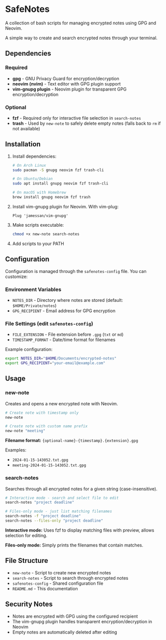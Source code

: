 # SafeNotes

A collection of bash scripts for managing encrypted notes using GPG and Neovim.

A simple way to create and search encrypted notes through your terminal.

## Dependencies

### Required
- **gpg** - GNU Privacy Guard for encryption/decryption
- **neovim (nvim)** - Text editor with GPG plugin support
- **vim-gnupg plugin** - Neovim plugin for transparent GPG encryption/decryption

### Optional
- **fzf** - Required only for interactive file selection in `search-notes`
- **trash** - Used by `new-note` to safely delete empty notes (falls back to `rm` if not available)

## Installation

1. Install dependencies:
   ```bash
   # On Arch Linux
   sudo pacman -S gnupg neovim fzf trash-cli
   
   # On Ubuntu/Debian
   sudo apt install gnupg neovim fzf trash-cli
   
   # On macOS with Homebrew
   brew install gnupg neovim fzf trash
   ```

2. Install vim-gnupg plugin for Neovim. With vim-plug:
   ```vim
   Plug 'jamessan/vim-gnupg'
   ```

3. Make scripts executable:
   ```bash
   chmod +x new-note search-notes
   ```

4. Add scripts to your PATH

## Configuration

Configuration is managed through the `safenotes-config` file. You can customize:

### Environment Variables
- `NOTES_DIR` - Directory where notes are stored (default: `$HOME/Private/notes`)
- `GPG_RECIPIENT` - Email address for GPG encryption 

### File Settings (edit `safenotes-config`)
- `FILE_EXTENSION` - File extension before `.gpg` (`txt` or `md`)
- `TIMESTAMP_FORMAT` - Date/time format for filenames

Example configuration:
```bash
export NOTES_DIR="$HOME/Documents/encrypted-notes"
export GPG_RECIPIENT="your-email@example.com"
```

## Usage

### new-note

Creates and opens a new encrypted note with Neovim.

```bash
# Create note with timestamp only
new-note

# Create note with custom name prefix
new-note "meeting"
```

**Filename format:** `{optional-name}-{timestamp}.{extension}.gpg`

Examples:
- `2024-01-15-143052.txt.gpg`
- `meeting-2024-01-15-143052.txt.gpg`

### search-notes

Searches through all encrypted notes for a given string (case-insensitive).

```bash
# Interactive mode - search and select file to edit
search-notes "project deadline"

# Files-only mode - just list matching filenames
search-notes -f "project deadline"
search-notes --files-only "project deadline"
```

**Interactive mode:** Uses fzf to display matching files with preview, allows selection for editing.

**Files-only mode:** Simply prints the filenames that contain matches.

## File Structure

- `new-note` - Script to create new encrypted notes
- `search-notes` - Script to search through encrypted notes
- `safenotes-config` - Shared configuration file
- `README.md` - This documentation

## Security Notes

- Notes are encrypted with GPG using the configured recipient
- The vim-gnupg plugin handles transparent encryption/decryption in Neovim
- Empty notes are automatically deleted after editing
